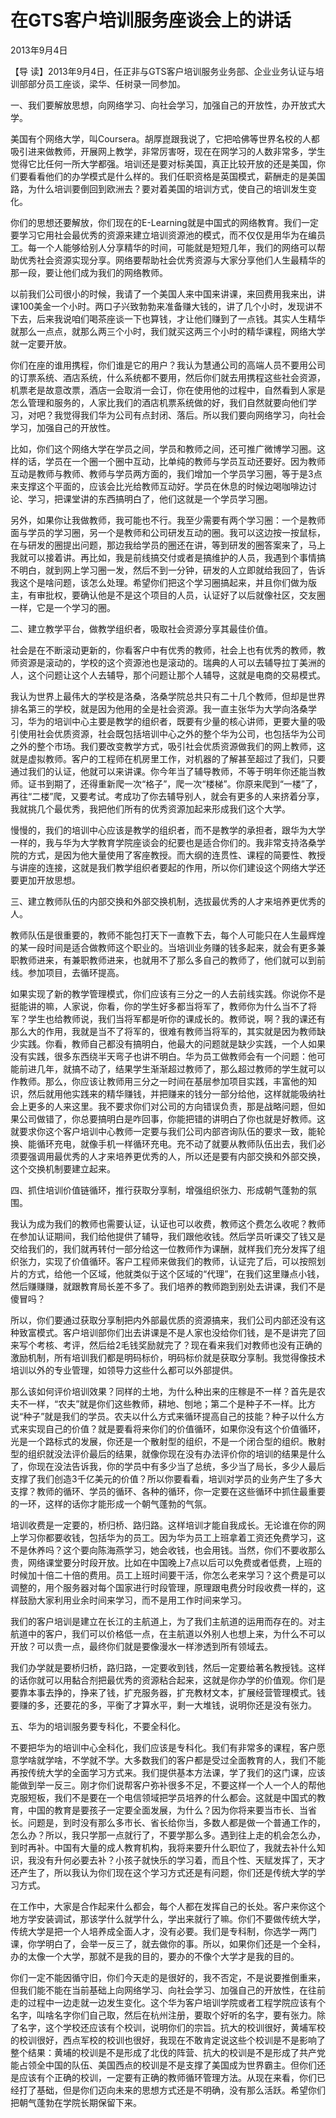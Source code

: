 # 在GTS客户培训服务座谈会上的讲话

2013年9月4日

【导 读】2013年9月4日，任正非与GTS客户培训服务业务部、企业业务认证与培训部部分员工座谈，梁华、任树录一同参加。

一、我们要解放思想，向网络学习、向社会学习，加强自己的开放性，办开放式大学。

美国有个网络大学，叫Coursera。胡厚崑跟我说了，它把哈佛等世界名校的人都吸引进来做教师，开展网上教学，非常厉害呀，现在在网学习的人数非常多，学生觉得它比任何一所大学都强。培训还是要对标美国，真正比较开放的还是美国，你们要看看他们的办学模式是什么样的。我们任职资格是英国模式，薪酬走的是美国路，为什么培训要倒回到欧洲去？要对着美国的培训方式，使自己的培训发生变化。

你们的思想还要解放，你们现在的E-Learning就是中国式的网络教育。我们一定要学习它用社会最优秀的资源来建立培训资源池的模式，而不仅仅是用华为在编员工。每一个人能够给别人分享精华的时间，可能就是短短几年，我们的网络可以帮助优秀社会资源实现分享。网络要帮助社会优秀资源与大家分享他们人生最精华的那一段，要让他们成为我们的网络教师。

以前我们公司很小的时候，我请了一个美国人来中国来讲课，来回费用我来出，讲课100美金一个小时。两口子兴致勃勃来准备赚大钱的，讲了几个小时，发现讲不下去，后来我说咱们喝茶座谈一下也算钱，才让他们赚到了一点钱。其实人生精华就那么一点点，就那么两三个小时，我们就买这两三个小时的精华课程，网络大学就一定要开放。

你们在座的谁用携程，你们谁是它的用户？我认为慧通公司的高端人员不要用公司的订票系统、酒店系统，什么系统都不要用，然后你们就去用携程这些社会资源，机票老是故意改票，酒店一会取消一会订，你在使用他的过程中，自然看到人家是怎么管理和服务的，人家比我们的酒店机票系统做的好，我们自然就要向他们学习，对吧？我觉得我们华为公司有点封闭、落后。所以我们要向网络学习，向社会学习，加强自己的开放性。

比如，你们这个网络大学在学员之间，学员和教师之间，还可推广微博学习圈。这样的话，学员在一个圈一个圈中互动，比单纯的教师与学员互动还要好。因为教师互动是教师与教师、教师与学员两方面的，我们增加一个学员学习圈，等于是3点来支撑这个平面的，应该会比光给教师互动好。学员在休息的时候边喝咖啡边讨论、学习，把课堂讲的东西搞明白了，他们这就是一个学员学习圈。

另外，如果你让我做教师，我可能也不行。我至少需要有两个学习圈：一个是教师面与学员的学习圈，另一个是教师和公司研发互动的圈。我可以这边按一按鼠标，在与研发的圈提出问题，那边我给学员的圈还在讲，等到研发的圈答案来了，马上我就可以接着讲。再比如，我是前线搞交付或者是搞维护的人员，我遇到个事情搞不明白，就到网上学习圈一发，然后不到一分钟，研发的人立即就给我回了，告诉我这个是啥问题，该怎么处理。希望你们把这个学习圈搞起来，并且你们做为版主，有审批权，要确认他是不是这个项目的人员，认证好了以后就像社区，交友圈一样，它是一个学习的圈。

二、建立教学平台，做教学组织者，吸取社会资源分享其最佳价值。

社会是在不断滚动更新的，你看客户中有优秀的教师，社会上也有优秀的教师，教师资源是滚动的，学校的这个资源池也是滚动的。瑞典的人可以去辅导拉丁美洲的人，这个问题让这个人去辅导，那个问题让那个人辅导，这就是电商的交易模式。

我认为世界上最伟大的学校是洛桑，洛桑学院总共只有二十几个教师，但却是世界排名第三的学校，就是因为他用的全是社会资源。我一直主张华为大学向洛桑学习，华为的培训中心主要是教学的组织者，既要有少量的核心讲师，更要大量的吸引使用社会优质资源，社会既包括培训中心之外的整个华为公司，也包括华为公司之外的整个市场。我们要改变教学方式，吸引社会优质资源做我们的网上教师，这就是虚拟教师。客户的工程师在机房里工作，对机器的了解甚至超过了我们，只要通过我们的认证，他就可以来讲课。你今年当了辅导教师，不等于明年你还能当教师。证书到期了，还得重新爬一次“格子”，爬一次“楼梯”。你原来爬到“一楼”了，再往“二楼”爬，又要考试。考成功了你去辅导别人，就会有更多的人来挤着分享，我就挑几个最优秀，我把他们所有的优秀资源加起来形成我们这个大学。

慢慢的，我们的培训中心应该是教学的组织者，而不是教学的承担者，跟华为大学一样的，我与华为大学教育学院座谈会的纪要也是适合你们的。我非常支持洛桑学院的方式，是因为他大量使用了客座教授。而大纲的连贯性、课程的简要性、教授与讲座的连接，这就是我们教学组织者要起的作用，所以你们建设这个网络大学还要更加开放思想。

三、建立教师队伍的内部交换和外部交换机制，选拔最优秀的人才来培养更优秀的人。

教师队伍是很重要的，教师不能包打天下一直教下去，每个人可能只在人生最辉煌的某一段时间是适合做教师这个职业的。当培训业务赚的钱多起来，就会有更多兼职教师进来，有兼职教师进来，也就用不了那么多自己的教师了，他们就可以到前线。参加项目，去循环提高。

如果实现了新的教学管理模式，你们应该有三分之一的人去前线实践。你说你不是挺能讲的嘛，人家说，你看，你的学生好多都当将军了，教师你为什么当不了将军？学生也给教师说，我们当将军都是听你的课成长的。教师说，啊？我的课还有那么大的作用，我就是当不了将军的，很难有教师当将军的，其实就是因为教师缺少实践。你看，教师自己都没有搞明白，他最大的问题就是缺少实践，一个人如果没有实践，很多东西绕半天弯子也讲不明白。华为员工做教师会有一个问题：他可能前进几年，就搞不动了，结果学生渐渐超过教师了，那么超过教师的学生就可以作教师。那么，你应该让教师用三分之一时间在基层参加项目实践，丰富他的知识，然后就用他实践来的精华赚钱，并把赚来的钱分一部分给他，这样就能吸纳社会上更多的人来这里。我不要求你们对公司的方向错误负责，那是战略问题，但如果公司做错了，你总要搞明白是咋回事，你能把错的讲明白了你也就是好教师。这就要求你这个客户培训中心教师一定要与我们公司内部咨询队伍的要求一致，能轮换、能循环充电，就像手机一样循环充电。充不动了就要从教师队伍出去，我们必须要强调用最优秀的人才来培养更优秀的人，所以还是要有内部交换和外部交换，这个交换机制要建立起来。

四、抓住培训价值链循环，推行获取分享制，增强组织张力、形成朝气蓬勃的氛围。

我认为成为我们的教师也需要认证，认证也可以收费，教师这个费怎么收呢？教师在参加认证期间，我们给他提供了辅导，我们跟他收钱。然后学员听课交了钱又是交给我们的，我们就再转付一部分给这一位教师作为课酬，就样我们充分发挥了组织张力，实现了价值循环。客户工程师来做我们的教师，认证完了后，可以按照划片的方式，给他一个区域，他就类似于这个区域的“代理”，在我们这里赚点小钱，然后赚赚赚，就跟教育局长差不多了。我们培养的教师跑到别处去讲课，我们不是傻冒吗？

所以，你们要通过获取分享制把内外部最优质的资源搞来，我们公司内部还没有这种致富模式。客户培训部你们出去讲课是不是人家也没给你们钱，是不是讲完了回来写个考核、考评，然后给2毛钱奖励就完了？现在看来我们对教师也没有正确的激励机制，所有培训我们都是明码标价，明码标价就是获取分享制。我觉得像技术培训以外的专业管理，如领导力这些什么都可以外部提供。

那么该如何评价培训效果？同样的土地，为什么种出来的庄稼是不一样？首先是农夫不一样，“农夫”就是你们这些教师，耕地、刨地；第二个是种子不一样。比方说“种子”就是我们的学员。农夫以什么方式来循环提高自己的技能？种子以什么方式来实现自己的价值？就是要看将来你们的价值循环，如果你没有这个价值循环，光是一个路标式的发展，你还是一个散射型的组织，不是一个闭合型的组织。散射型的组织就没法评价最后的结果，就像你现在没有办法评价你的培训的结果是什么了，你现在没法告诉我，你的学员中有多少当了总统，多少当了局长，多少人最后支撑了我们创造3千亿美元的价值？所以你要看看，培训对学员的业务产生了多大支撑？教师的循环、学员的循环、各种的循环，你一定要在这些循环中抓住最重要的一环，这样的话你才能形成一个朝气蓬勃的气氛。

培训收费是一定要的，桥归桥、路归路。这样培训才能自我成长。无论谁在你的网上学习你都要收钱，包括华为的员工。因为华为员工上班拿着工资还免费学习，这不是休养吗？这个要向陈海燕学习，她会收钱，也会用钱。当然，你们不要收那么贵，网络课堂要分时段开放。比如在中国晚上7点以后可以免费或者低费，上班的时候加十倍二十倍的费用。员工上班时间要干活，你怎么老来学习？这个费是可以调整的，用个服务器对每个国家进行时段管理，原理跟电费分时段收费一样的，这样鼓励大家利用业余时间来学习，而不是用工作时间来学习。

我们的客户培训是建立在长江的主航道上，为了我们主航道的运用而存在的。对主航道中的客户，我们可以价格低一点，在主航道以外别人也想上来，为什么不可以开放？可以贵一点，最终你们就是要像漫水一样渗透到所有领域去。

我们办学就是要桥归桥，路归路，一定要收到钱，然后一定要给著名教授钱。这样的话你就可以用黏合剂把最优秀的资源粘合起来，这就是你办学的价值观。你们是要靠本事去挣的，挣来了钱，扩充服务器，扩充教材文本，扩展经营管理模式。钱要赚的多，还要花的多，平衡了才算水平，剩一大堆钱，说明你还是没有张力。

五、华为的培训服务要专科化，不要全科化。

不要把华为的培训中心全科化，我们应该是专科化。我们有非常多的课程，客户愿意学啥就学啥，不学就不学。大多数我们的客户都是受过全面教育的人，我们不能再按传统大学的全面学习方式来。我们提供基本方法课，学了我们的这门课，应该能做到举一反三。刚才你们说帮客户弥补很多不足，不要这样一个人一个人的帮他克服短板，我们不是要在一个电信领域把学员培养的什么都会。这就是中国式的教育，中国的教育是要孩子一定要全面发展，为什么？因为你将来要当市长、当省长。问题是，到时没有那么多市长、省长给你当，多数人都是做一个普通工作的，怎么办？所以，我只学那一点就行了，不要学那么多。遇到往上走的机会怎么办，到时再补。中国有大量的成人教育机构，我将来要升什么职位了，我就去补什么知识，我没有升何必要去补？小孩子就快乐的学习着，而且个性、天赋发挥了，天才还产生了，所以我认为你们现在这个学习方式还是有问题，你们还是传统大学的学习方式。

在工作中，大家是合作起来什么都会，每个人都在发挥自己的长处。客户来你这个地方学安装调试，那该学什么就学什么，学出来就行了嘛。你们不要做传统大学，传统大学是把一个人培养成全面人才，没有必要。我们是专科制，你选学一两门课，你学明白了，会举一反三了，就去做你的事。所以，如果你们还是一个全科，办的太像一个大学，那就不是我的目的，要办的不像个大学才是我的目的。

你们一定不能因循守旧，你们今天走的是很好的，我不否定，不是说要推倒重来，但我们能不能在当前基础上向网络学习、向社会学习、加强自己的开放性，在往前走的过程中一边走就一边发生变化。这个华为客户培训学院或者工程学院应该有个名字，叫啥名字你们自己取，然后在杭州注册，要取个好听的名字，要有张力。除了名字，这个学校还应该有个校训，说明你们的宗旨。抗大的校训很好，黄埔军校的校训很好，西点军校的校训也很好，我现在不敢肯定说这些个校训是不是影响了整个结果：黄埔的校训是不是形成了北伐的阵营、抗大的校训是不是形成了共产党能占领全中国的队伍、美国西点的校训是不是支撑了美国成为世界霸主。但你们还是应该有个正确的校训，一定要有正确的教师循环管理方法。从现在来看，你们已经打了基础，但是你们迈向未来的思想方式还是不明确，没有那么活跃。希望你们把朝气蓬勃在学院长期保留下来。

